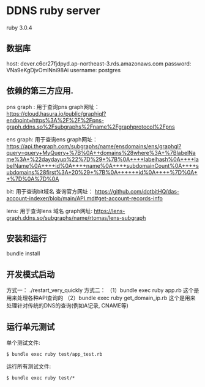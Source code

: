 # DDNS ruby server

ruby 3.0.4

## 数据库

host: dever.c6cr27fjdpyd.ap-northeast-3.rds.amazonaws.com
password: VNa9eKgDjvOmlNni98Ai
username: postgres

## 依赖的第三方应用.

pns graph  : 用于查询pns
graph网址： https://cloud.hasura.io/public/graphiql?endpoint=https%3A%2F%2F%2Fpns-graph.ddns.so%2Fsubgraphs%2Fname%2Fgraphprotocol%2Fpns

ens graph: 用于查询ens
graph网址： https://api.thegraph.com/subgraphs/name/ensdomains/ens/graphql?query=query+MyQuery+%7B%0A++domains%28where%3A+%7BlabelName%3A+%22daydayup%22%7D%29+%7B%0A++++labelhash%0A++++labelName%0A++++id%0A++++name%0A++++subdomainCount%0A++++subdomains%28first%3A+20%29+%7B%0A++++++id%0A++++%7D%0A++%7D%0A%7D%0A

bit: 用于查询bit域名
查询官方网址： https://github.com/dotbitHQ/das-account-indexer/blob/main/API.md#get-account-records-info

lens:  用于查询lens 域名
graph网址:  https://lens-graph.ddns.so/subgraphs/name/rtomas/lens-subgraph

## 安装和运行

bundle install

## 开发模式启动

方式一： ./restart_very_quickly
方式二：
（1）bundle exec ruby app.rb 这个是用来处理各种API查询的
（2）bundle exec ruby get_domain_ip.rb 这个是用来处理针对传统的DNS的查询(例如A记录, CNAME等)

## 运行单元测试

单个测试文件:

```
$ bundle exec ruby test/app_test.rb
```

运行所有测试文件:

```
$ bundle exec ruby test/*
```

